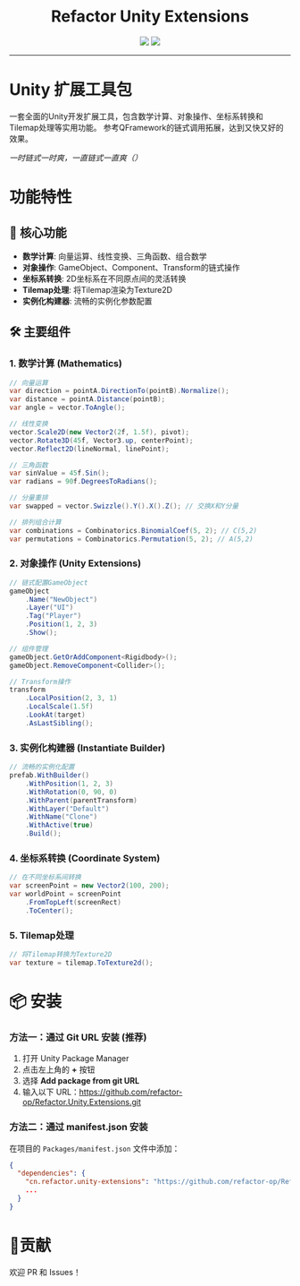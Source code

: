<div align="center">
  <h1>Refactor Unity Extensions</h1>
  <p>
    <img src="https://img.shields.io/badge/Unity-2021.3+-black?logo=unity" />
    <img src="https://img.shields.io/badge/License-MIT-blue.svg" />
  </p>
</div>

---

# Unity 扩展工具包
一套全面的Unity开发扩展工具，包含数学计算、对象操作、坐标系转换和Tilemap处理等实用功能。 参考QFramework的链式调用拓展，达到又快又好的效果。

_一时链式一时爽，一直链式一直爽（）_

# 功能特性

## 🎯 核心功能
- **数学计算**: 向量运算、线性变换、三角函数、组合数学
- **对象操作**: GameObject、Component、Transform的链式操作
- **坐标系转换**: 2D坐标系在不同原点间的灵活转换
- **Tilemap处理**: 将Tilemap渲染为Texture2D
- **实例化构建器**: 流畅的实例化参数配置

## 🛠️ 主要组件

### 1. 数学计算 (Mathematics)
```csharp
// 向量运算
var direction = pointA.DirectionTo(pointB).Normalize();
var distance = pointA.Distance(pointB);
var angle = vector.ToAngle();

// 线性变换
vector.Scale2D(new Vector2(2f, 1.5f), pivot);
vector.Rotate3D(45f, Vector3.up, centerPoint);
vector.Reflect2D(lineNormal, linePoint);

// 三角函数
var sinValue = 45f.Sin();
var radians = 90f.DegreesToRadians();

// 分量重排
var swapped = vector.Swizzle().Y().X().Z(); // 交换X和Y分量

// 排列组合计算
var combinations = Combinatorics.BinomialCoef(5, 2); // C(5,2)
var permutations = Combinatorics.Permutation(5, 2); // A(5,2)
```

### 2. 对象操作 (Unity Extensions)
```csharp
// 链式配置GameObject
gameObject
    .Name("NewObject")
    .Layer("UI")
    .Tag("Player")
    .Position(1, 2, 3)
    .Show();

// 组件管理
gameObject.GetOrAddComponent<Rigidbody>();
gameObject.RemoveComponent<Collider>();

// Transform操作
transform
    .LocalPosition(2, 3, 1)
    .LocalScale(1.5f)
    .LookAt(target)
    .AsLastSibling();
```

### 3. 实例化构建器 (Instantiate Builder)
```csharp
// 流畅的实例化配置
prefab.WithBuilder()
    .WithPosition(1, 2, 3)
    .WithRotation(0, 90, 0)
    .WithParent(parentTransform)
    .WithLayer("Default")
    .WithName("Clone")
    .WithActive(true)
    .Build();
```

### 4. 坐标系转换 (Coordinate System)
```csharp
// 在不同坐标系间转换
var screenPoint = new Vector2(100, 200);
var worldPoint = screenPoint
    .FromTopLeft(screenRect)
    .ToCenter();
```

### 5. Tilemap处理
```csharp
// 将Tilemap转换为Texture2D
var texture = tilemap.ToTexture2d();
```
# 📦 安装
### 方法一：通过 Git URL 安装 (推荐)

1. 打开 Unity Package Manager
2. 点击左上角的 **+** 按钮
3. 选择 **Add package from git URL**
4. 输入以下 URL：https://github.com/refactor-op/Refactor.Unity.Extensions.git


### 方法二：通过 manifest.json 安装

在项目的 `Packages/manifest.json` 文件中添加：

```json
{
  "dependencies": {
    "cn.refactor.unity-extensions": "https://github.com/refactor-op/Refactor.Unity.Extensions.git",
    ...
  }
}
```

# 📄贡献

欢迎 PR 和 Issues！